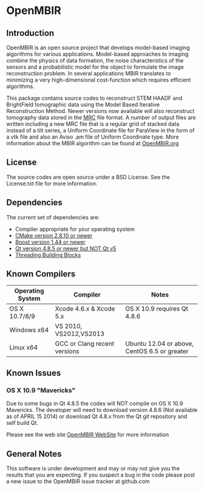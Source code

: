 # OpenMBIR #

## Introduction ##

OpenMBIR is an open source project that develops model-based imaging algorithms for various applications. Model-based approaches to imaging combine the physics of data formation, the noise characteristics of the sensors and a probabilistic model for the object to formulate the image reconstruction problem. In several applications MBIR translates to minimizing a very high-dimensional cost-function which requires efficient algorithms. 

This package contains source codes to reconstruct STEM HAADF and BrightField tomographic data using the Model Based Iterative Reconstruction Method. Newer versions now available will also reconstruct tomography data stored in the [MRC](http://bio3d.colorado.edu/imod/doc/mrc_format.txt) file format. A number of output files are written including a new MRC file that is a regular grid of stacked data instead of a tilt series, a Uniform Coordinate file for ParaView in the form of a vtk file and also an Aviso .am file of Uniform Coordinate type. More information about the MBIR algorithm can be found at [OpenMBIR.org](http://www.openmbir.org)

## License ##

The source codes are open source under a BSD License. See the License.txt file for more information.

## Dependencies ##
The current set of dependencies are:

+ Compiler appropriate for your operating system
+ [CMake version 2.8.10 or newer](http://www.cmake.org/cmake/resources/software.html)
+ [Boost version 1.44 or newer](http://www.boost.org)
+ [Qt version 4.8.5 or newer but NOT Qt v5](http://qt-project.org)
+ [Threading Building Blocks](https://www.threadingbuildingblocks.org/download)

## Known Compilers ##

| Operating System | Compiler | Notes |  
| ------------------------|--------------|---------|  
| OS X 10.7/8/9 | Xcode  4.6.x & Xcode 5.x | OS X 10.9 requires Qt 4.8.6 |  
| Windows x64 | VS 2010, VS2012,VS2013 |  |  
| Linux x64 | GCC or Clang recent versions | Ubuntu 12.04 or above, CentOS 6.5 or greater |

## Known Issues ##

### OS X 10.9 "Mavericks" ###

Due to some bugs in Qt 4.8.5 the codes will NOT compile on OS X 10.9 Mavericks. The developer will need to download version 4.8.6 (Not available as of APRIL 15 2014) or download Qt 4.8.x from the Qt git repository and self build Qt.

Please see the web site [OpenMBIR WebSite](http://www.openmbir.org) for more information

## General Notes ##

This software is under development and may or may not give you the results that you are expecting. If you suspect a bug in the code please post a new issue to the OpenMBIR issue tracker at github.com
